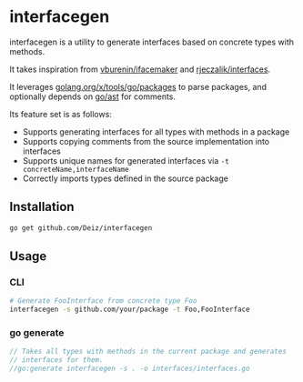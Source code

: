 # interfacegen

interfacegen is a utility to generate interfaces based on concrete types with methods.

It takes inspiration from  [vburenin/ifacemaker](https://github.com/vburenin/ifacemaker) and [rjeczalik/interfaces](https://github.com/rjeczalik/interfaces).

It leverages [golang.org/x/tools/go/packages](https://godoc.org/golang.org/x/tools/go/packages) to parse packages, and optionally depends on [go/ast](https://golang.org/pkg/go/ast/) for comments.

Its feature set is as follows:

- Supports generating interfaces for all types with methods in a package
- Supports copying comments from the source implementation into interfaces
- Supports unique names for generated interfaces via `-t concreteName,interfaceName`
- Correctly imports types defined in the source package

## Installation

```sh
go get github.com/Deiz/interfacegen
```

## Usage 

### CLI

```sh
# Generate FooInterface from concrete type Foo
interfacegen -s github.com/your/package -t Foo,FooInterface
```

### go generate

```go
// Takes all types with methods in the current package and generates
// interfaces for them.
//go:generate interfacegen -s . -o interfaces/interfaces.go
```
